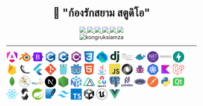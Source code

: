<h1 align="center">👋 "ก้องรักสยาม สตูดิโอ"</h1>
<div id="badges" align="center">
  <a href="https://www.facebook.com/KongRuksiamTutorial" target="_blank">
    <img src="https://img.shields.io/badge/Facebook-1877F2?style=for-the-badge&logo=facebook&logoColor=white"/>
  </a>
  <a href="https://www.youtube.com/@KongRuksiamOfficial" target="_blank">
    <img src="https://img.shields.io/badge/YouTube-FF0000?style=for-the-badge&logo=youtube&logoColor=white"/>
  </a>
    <a href="https://www.udemy.com/user/kong-ruksiam/" target="_blank">
    <img src="https://img.shields.io/badge/Udemy-A435F0?style=for-the-badge&logo=Udemy&logoColor=white"/>
  </a>
  <a href="https://medium.com/@kongruksiam" target="_blank">
    <img src="https://img.shields.io/badge/Medium-12100E?style=for-the-badge&logo=medium&logoColor=white"/>
  </a>
  <a href="https://codepen.io/kongruksiamstudio" target="_blank">
    <img src="https://img.shields.io/badge/Codepen-000000?style=for-the-badge&logo=codepen&logoColor=white"/>
  </a>
  <a href="https://www.tiktok.com/@kongruksiamstudio" target="_blank">
    <img src="https://img.shields.io/badge/TikTok-000000?style=for-the-badge&logo=tiktok&logoColor=white"/>
  </a>
  <br>
  <img src="https://komarev.com/ghpvc/?username=kongruksiamza&style=flat-square&color=blue" alt="kongruksiamza"/>
</div>

---

<div>
<img src="https://github.com/devicons/devicon/blob/master/icons/angular/angular-original.svg" alt="angular" width="30" height="30"/> 
<img src="https://github.com/devicons/devicon/blob/master/icons/blender/blender-original.svg" alt="blender" width="30" height="30"/>  
<img src="https://github.com/devicons/devicon/blob/master/icons/bootstrap/bootstrap-original.svg" alt="bootstrap" width="30" height="30"/>  
<img src="https://github.com/devicons/devicon/blob/master/icons/c/c-original.svg" alt="c" width="30" height="30"/>  
<img src="https://github.com/devicons/devicon/blob/master/icons/cplusplus/cplusplus-original.svg" alt="cplusplus" width="30" height="30"/>   
<img src="https://github.com/devicons/devicon/blob/master/icons/csharp/csharp-original.svg" alt="csharp" width="30" height="30"/>   
<img src="https://github.com/devicons/devicon/blob/master/icons/css3/css3-original.svg" alt="css3" width="30" height="30"/>   
<img src="https://github.com/devicons/devicon/blob/master/icons/dart/dart-original.svg" alt="dart" width="30" height="30"/>  
<img src="https://github.com/devicons/devicon/blob/master/icons/django/django-plain.svg" alt="django" width="30" height="30"/>  
<img src="https://github.com/devicons/devicon/blob/master/icons/djangorest/djangorest-original.svg" alt="djangorest" width="30" height="30"/>  
<img src="https://github.com/devicons/devicon/blob/master/icons/docker/docker-original.svg" alt="docker" width="30" height="30"/>  
<img src="https://github.com/devicons/devicon/blob/master/icons/dotnetcore/dotnetcore-original.svg" alt="dotnetcore" width="30" height="30"/>  
<img src="https://github.com/devicons/devicon/blob/master/icons/express/express-original-wordmark.svg" alt="express" width="30" height="30"/>
<img src="https://github.com/devicons/devicon/blob/master/icons/fastapi/fastapi-original.svg" alt="fastapi" width="30" height="30"/>  
<img src="https://github.com/devicons/devicon/blob/master/icons/firebase/firebase-original.svg" alt="firebase" width="30" height="30"/>  
<img src="https://github.com/devicons/devicon/blob/master/icons/flask/flask-original.svg" alt="flask" width="30" height="30"/>  
<img src="https://github.com/devicons/devicon/blob/master/icons/flutter/flutter-original.svg" alt="flutter" width="30" height="30"/>  
<img src="https://github.com/devicons/devicon/blob/master/icons/git/git-original.svg" alt="git" width="30" height="30"/>  
<img src="https://github.com/devicons/devicon/blob/master/icons/go/go-original.svg" alt="go" width="30" height="30"/>
<img src="https://github.com/devicons/devicon/blob/master/icons/godot/godot-original.svg" alt="godot" width="30" height="30"/>   
<img src="https://github.com/devicons/devicon/blob/master/icons/html5/html5-original.svg" alt="html5" width="30" height="30"/>  
<img src="https://github.com/devicons/devicon/blob/master/icons/java/java-original.svg" alt="java" width="30" height="30"/>  
<img src="https://github.com/devicons/devicon/blob/master/icons/javascript/javascript-original.svg" alt="javascript" width="30" height="30"/>  
<img src="https://github.com/devicons/devicon/blob/master/icons/json/json-original.svg" alt="json" width="30" height="30"/>
<img src="https://github.com/kongruksiamza/kongruksiamza/blob/222265a39f1d652d70e0f50bfbf985b1793f7d05/ladybug.gif" alt="bugs" width="30" height="30"/>
<img src="https://github.com/devicons/devicon/blob/master/icons/kubernetes/kubernetes-original.svg" alt="kubernetes" width="30" height="30"/>  
<img src="https://github.com/devicons/devicon/blob/master/icons/kotlin/kotlin-original.svg" alt="kotlin" width="30" height="30"/>  
<img src="https://github.com/devicons/devicon/blob/master/icons/laravel/laravel-original.svg" alt="laravel" width="30" height="30"/>  
<img src="https://github.com/devicons/devicon/blob/master/icons/mongodb/mongodb-original.svg" alt="mongodb" width="30" height="30"/>  
<img src="https://github.com/devicons/devicon/blob/master/icons/matplotlib/matplotlib-original.svg" alt="matplotlib" width="30" height="30"/>  
<img src="https://github.com/devicons/devicon/blob/master/icons/mysql/mysql-original-wordmark.svg" alt="mysql" width="30" height="30"/>
<img src="https://github.com/devicons/devicon/blob/master/icons/nextjs/nextjs-original.svg" alt="nextjs" width="30" height="30"/>  
<img src="https://github.com/devicons/devicon/blob/master/icons/nodejs/nodejs-original.svg" alt="nodejs" width="30" height="30"/>
<img src="https://github.com/devicons/devicon/blob/master/icons/numpy/numpy-original.svg" alt="numpy" width="30" height="30"/>  
<img src="https://github.com/devicons/devicon/blob/master/icons/nuxtjs/nuxtjs-original.svg" alt="nuxtjs" width="30" height="30"/>  
<img src="https://github.com/devicons/devicon/blob/master/icons/opencv/opencv-original-wordmark.svg" alt="opencv" width="30" height="30"/>   
<img src="https://github.com/devicons/devicon/blob/master/icons/postgresql/postgresql-original.svg" alt="postgresql" width="30" height="30"/> 
<img src="https://github.com/devicons/devicon/blob/master/icons/pandas/pandas-original-wordmark.svg" alt="pandas" width="30" height="30"/>  
<img src="https://github.com/devicons/devicon/blob/master/icons/php/php-original.svg" alt="php" width="30" height="30"/>  
<img src="https://github.com/devicons/devicon/blob/master/icons/postman/postman-original.svg" alt="postman" width="30" height="30"/>   
<img src="https://github.com/devicons/devicon/blob/master/icons/python/python-original.svg" alt="python" width="30" height="30"/>  
<img src="https://github.com/devicons/devicon/blob/master/icons/qt/qt-original.svg" alt="qt" width="30" height="30"/>  
<img src="https://github.com/devicons/devicon/blob/master/icons/react/react-original.svg" alt="react" width="30" height="30"/>   
<img src="https://github.com/devicons/devicon/blob/master/icons/solidity/solidity-original.svg" alt="solidity" width="30" height="30"/>  
<img src="https://github.com/devicons/devicon/blob/master/icons/spring/spring-original.svg" alt="spring" width="30" height="30"/>  
<img src="https://github.com/devicons/devicon/blob/master/icons/sqlite/sqlite-original.svg" alt="sqlite" width="30" height="30"/>  
<img src="https://github.com/devicons/devicon/blob/master/icons/tailwindcss/tailwindcss-original.svg" alt="tailwind" width="30" height="30"/>    
<img src="https://github.com/devicons/devicon/blob/master/icons/typescript/typescript-original.svg" alt="typescript" width="30" height="30"/>  
<img src="https://github.com/devicons/devicon/blob/master/icons/unity/unity-original.svg" alt="unity" width="30" height="30"/> 
<img src="https://github.com/devicons/devicon/blob/master/icons/unrealengine/unrealengine-original.svg" alt="unreal" width="30" height="30"/>  
<img src="https://github.com/devicons/devicon/blob/master/icons/vuejs/vuejs-original.svg" alt="vuejs" width="30" height="30"/>  
</div>
